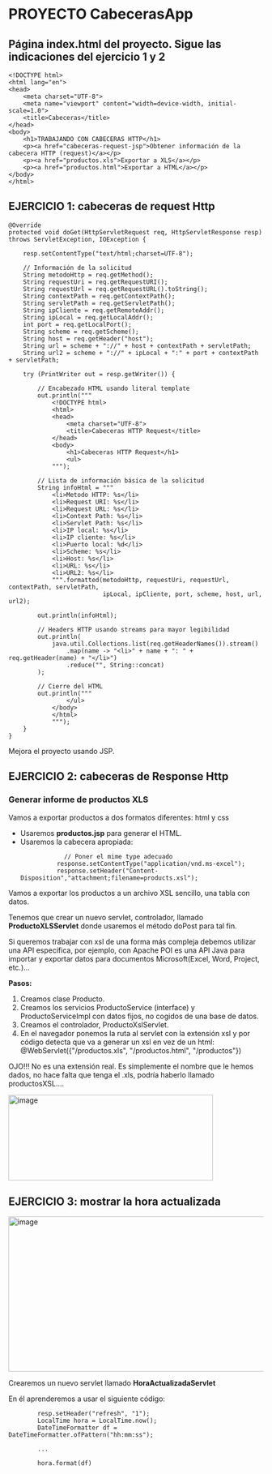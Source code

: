# PROYECTO CabecerasApp

## Página index.html del proyecto. Sigue las indicaciones del ejercicio 1 y 2

```
<!DOCTYPE html>
<html lang="en">
<head>
    <meta charset="UTF-8">
    <meta name="viewport" content="width=device-width, initial-scale=1.0">
    <title>Cabeceras</title>
</head>
<body>
    <h1>TRABAJANDO CON CABECERAS HTTP</h1>
    <p><a href="cabeceras-request-jsp">Obtener información de la cabecera HTTP (request)</a></p>
    <p><a href="productos.xls">Exportar a XLS</a></p>
    <p><a href="productos.html">Exportar a HTML</a></p>
</body>
</html>
```

## EJERCICIO 1: cabeceras de request Http

```
@Override
protected void doGet(HttpServletRequest req, HttpServletResponse resp) throws ServletException, IOException {

    resp.setContentType("text/html;charset=UTF-8");

    // Información de la solicitud
    String metodoHttp = req.getMethod();
    String requestUri = req.getRequestURI();
    String requestUrl = req.getRequestURL().toString();
    String contextPath = req.getContextPath();
    String servletPath = req.getServletPath();
    String ipCliente = req.getRemoteAddr();
    String ipLocal = req.getLocalAddr();
    int port = req.getLocalPort();
    String scheme = req.getScheme();
    String host = req.getHeader("host");
    String url = scheme + "://" + host + contextPath + servletPath;
    String url2 = scheme + "://" + ipLocal + ":" + port + contextPath + servletPath;

    try (PrintWriter out = resp.getWriter()) {

        // Encabezado HTML usando literal template
        out.println("""
            <!DOCTYPE html>
            <html>
            <head>
                <meta charset="UTF-8">
                <title>Cabeceras HTTP Request</title>
            </head>
            <body>
                <h1>Cabeceras HTTP Request</h1>
                <ul>
            """);

        // Lista de información básica de la solicitud
        String infoHtml = """
            <li>Metodo HTTP: %s</li>
            <li>Request URI: %s</li>
            <li>Request URL: %s</li>
            <li>Context Path: %s</li>
            <li>Servlet Path: %s</li>
            <li>IP local: %s</li>
            <li>IP cliente: %s</li>
            <li>Puerto local: %d</li>
            <li>Scheme: %s</li>
            <li>Host: %s</li>
            <li>URL: %s</li>
            <li>URL2: %s</li>
            """.formatted(metodoHttp, requestUri, requestUrl, contextPath, servletPath,
                          ipLocal, ipCliente, port, scheme, host, url, url2);

        out.println(infoHtml);

        // Headers HTTP usando streams para mayor legibilidad
        out.println(
            java.util.Collections.list(req.getHeaderNames()).stream()
                .map(name -> "<li>" + name + ": " + req.getHeader(name) + "</li>")
                .reduce("", String::concat)
        );

        // Cierre del HTML
        out.println("""
                </ul>
            </body>
            </html>
            """);
    }
}

```

Mejora el proyecto usando JSP.

## EJERCICIO 2: cabeceras de Response Http

### Generar informe de productos XLS

Vamos a exportar productos a dos formatos diferentes: html y css
- Usaremos **productos.jsp** para generar el HTML.
- Usaremos la cabecera apropiada:
  ```
              // Poner el mime type adecuado
            response.setContentType("application/vnd.ms-excel");
            response.setHeader("Content-Disposition","attachment;filename=products.xsl");
  ```

Vamos a exportar los productos a un archivo XSL sencillo, una tabla con datos.

Tenemos que crear un nuevo servlet, controlador, llamado **ProductoXLSServlet** donde usaremos el método doPost para tal fin.

Si queremos trabajar con xsl de una forma más compleja debemos utilizar una API específica, por ejemplo, con Apache POI es una API Java para importar y exportar datos para documentos Microsoft(Excel, Word, Project, etc.)...

**Pasos:**

1. Creamos clase Producto.
2. Creamos los servicios ProductoService (interface) y ProductoServiceImpl con datos fijos, no cogidos de una base de datos.
3. Creamos el controlador, ProductoXslServlet.
4. En el navegador ponemos la ruta al servlet con la extensión xsl y por código detecta que va a generar un xsl en vez de un html:
@WebServlet({"/productos.xls", "/productos.html", "/productos"})

OJO!!! No es una extensión real. Es simplemente el nombre que le hemos dados, no hace falta que tenga el .xls, podría haberlo llamado productosXSL….

<img width="404" height="169" alt="image" src="https://github.com/user-attachments/assets/25c48d4f-225e-4df5-99eb-45ff120312de" />

## EJERCICIO 3: mostrar la hora actualizada

<img width="652" height="306" alt="image" src="https://github.com/user-attachments/assets/b40708d2-9413-4717-9421-7ad1f0110cd9" />

Crearemos un nuevo servlet llamado **HoraActualizadaServlet**

En él aprenderemos a usar el siguiente código:

```
        resp.setHeader("refresh", "1");
        LocalTime hora = LocalTime.now();
        DateTimeFormatter df = DateTimeFormatter.ofPattern("hh:mm:ss");

        ...

        hora.format(df)

```
